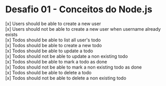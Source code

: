 # Desafio 01 - Conceitos do Node.js
[x] Users should be able to create a new user</br>
[x] Users should not be able to create a new user when username already exists</br>
[x] Todos should be able to list all user's todo</br>
[x] Todos should be able to create a new todo</br>
[x] Todos should be able to update a todo</br>
[x] Todos should not be able to update a non existing todo</br>
[x] Todos should be able to mark a todo as done</br>
[x] Todos should not be able to mark a non existing todo as done</br>
[x] Todos should be able to delete a todo</br>
[x] Todos should not be able to delete a non existing todo</br>
